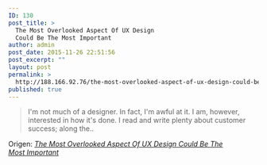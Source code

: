 ```yaml
---
ID: 130
post_title: >
  The Most Overlooked Aspect Of UX Design
  Could Be The Most Important
author: admin
post_date: 2015-11-26 22:51:56
post_excerpt: ""
layout: post
permalink: >
  http://188.166.92.76/the-most-overlooked-aspect-of-ux-design-could-be-the-most-important/
published: true
---
```

<blockquote>I'm not much of a designer. In fact, I'm awful at it. I am, however, interested in how it's done. I read and write plenty about customer success; along the..</blockquote>
Origen: <em><a href="http://techcrunch.com/2015/11/22/the-most-overlooked-aspect-of-ux-design-could-be-the-most-important/">The Most Overlooked Aspect Of UX Design Could Be The Most Important</a></em>